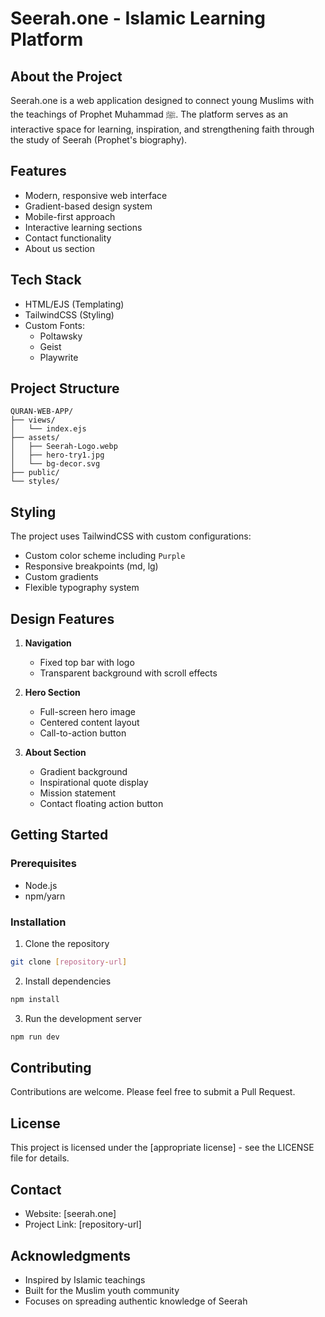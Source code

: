 # Seerah.one - Islamic Learning Platform

## About the Project
Seerah.one is a web application designed to connect young Muslims with the teachings of Prophet Muhammad ﷺ. The platform serves as an interactive space for learning, inspiration, and strengthening faith through the study of Seerah (Prophet's biography).

## Features
- Modern, responsive web interface
- Gradient-based design system
- Mobile-first approach
- Interactive learning sections
- Contact functionality
- About us section

## Tech Stack
- HTML/EJS (Templating)
- TailwindCSS (Styling)
- Custom Fonts:
  - Poltawsky
  - Geist
  - Playwrite

## Project Structure
```
QURAN-WEB-APP/
├── views/
│   └── index.ejs
├── assets/
│   ├── Seerah-Logo.webp
│   ├── hero-try1.jpg
│   └── bg-decor.svg
├── public/
└── styles/
```

## Styling
The project uses TailwindCSS with custom configurations:
- Custom color scheme including `Purple`
- Responsive breakpoints (md, lg)
- Custom gradients
- Flexible typography system

## Design Features
1. **Navigation**
   - Fixed top bar with logo
   - Transparent background with scroll effects

2. **Hero Section**
   - Full-screen hero image
   - Centered content layout
   - Call-to-action button

3. **About Section**
   - Gradient background
   - Inspirational quote display
   - Mission statement
   - Contact floating action button

## Getting Started

### Prerequisites
- Node.js
- npm/yarn

### Installation
1. Clone the repository
```bash
git clone [repository-url]
```

2. Install dependencies
```bash
npm install
```

3. Run the development server
```bash
npm run dev
```

## Contributing
Contributions are welcome. Please feel free to submit a Pull Request.

## License
This project is licensed under the [appropriate license] - see the LICENSE file for details.

## Contact
- Website: [seerah.one]
- Project Link: [repository-url]

## Acknowledgments
- Inspired by Islamic teachings
- Built for the Muslim youth community
- Focuses on spreading authentic knowledge of Seerah